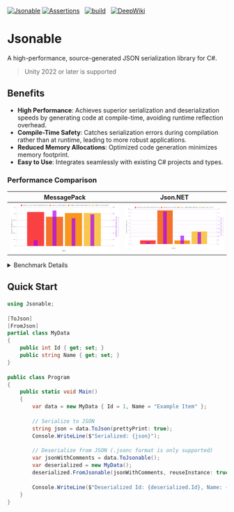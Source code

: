 [![Jsonable](https://img.shields.io/nuget/vpre/SatorImaging.Jsonable?label=Jsonable)](https://www.nuget.org/packages/SatorImaging.Jsonable)
[![Assertions](https://img.shields.io/nuget/vpre/SatorImaging.Jsonable.Assertions?label=Assertions)](https://www.nuget.org/packages/SatorImaging.Jsonable.Assertions)
&nbsp;
[![build](https://github.com/sator-imaging/Jsonable/actions/workflows/build.yml/badge.svg)](https://github.com/sator-imaging/Jsonable/actions/workflows/build.yml)
&nbsp;
[![DeepWiki](https://deepwiki.com/badge.svg)](https://deepwiki.com/sator-imaging/Jsonable)





# Jsonable

A high-performance, source-generated JSON serialization library for C#.

> Unity 2022 or later is supported



## Benefits

- **High Performance**: Achieves superior serialization and deserialization speeds by generating code at compile-time, avoiding runtime reflection overhead.
- **Compile-Time Safety**: Catches serialization errors during compilation rather than at runtime, leading to more robust applications.
- **Reduced Memory Allocations**: Optimized code generation minimizes memory footprint.
- **Easy to Use**: Integrates seamlessly with existing C# projects and types.


### Performance Comparison

| MessagePack | Json.NET |
|:-----------:|:--------:|
| ![](./docs/Benchmark_MessagePack.png) | ![](./docs/Benchmark_JsonNET.png) |


<details>
<summary>Benchmark Details</summary>

Sample data courtesy of simdjson  
https://github.com/simdjson/simdjson/tree/master/jsonexamples


Benchmark Action  
https://github.com/sator-imaging/Jsonable/actions/workflows/benchmark-dotnet.yml

```md
BenchmarkDotNet v0.15.4, Linux Ubuntu 24.04.3 LTS (Noble Numbat)
AMD EPYC 7763 3.24GHz, 1 CPU, 2 logical cores and 1 physical core
.NET SDK 10.0.100-rc.2.25502.107
  [Host]   : .NET 9.0.10 (9.0.10, 9.0.1025.47515), X64 RyuJIT x86-64-v3
  ShortRun : .NET 9.0.10 (9.0.10, 9.0.1025.47515), X64 RyuJIT x86-64-v3

Job=ShortRun  IterationCount=3  LaunchCount=1  
WarmupCount=3  

| Method                              | Boost | Mean       | Ratio | Allocated | Alloc Ratio |
|------------------------------------ |------ |-----------:|------:|----------:|------------:|
| Catalog_Load_FromJsonable           | 1     |  1.1248 ms |  1.00 |   0.55 MB |        1.00 |
| Catalog_Load_FromJsonableReuseArray | 1     |  1.0579 ms |  0.94 |   0.09 MB |        0.16 |
| Catalog_Load_FromJsonableReuseList  | 1     |  1.1136 ms |  0.99 |   0.54 MB |        0.98 |
| Catalog_Load_MsgPack                | 1     |  0.9083 ms |  0.81 |   0.55 MB |        1.00 |
| Catalog_Load_SysTxtJson             | 1     |  6.0844 ms |  5.41 |   1.15 MB |        2.08 |
| Catalog_Load_SysTxtJsonUtf8         | 1     |  9.2315 ms |  8.21 |   1.15 MB |        2.08 |
| Catalog_Load_JsonNET                | 1     |  9.6652 ms |  8.59 |   1.68 MB |        3.05 |
|                                     |       |            |       |           |             |
| Catalog_Load_FromJsonable           | 10    | 13.3936 ms |  1.00 |   5.38 MB |        1.00 |
| Catalog_Load_FromJsonableReuseArray | 10    | 10.5651 ms |  0.79 |    0.8 MB |        0.15 |
| Catalog_Load_FromJsonableReuseList  | 10    | 11.1568 ms |  0.83 |   5.31 MB |        0.99 |
| Catalog_Load_MsgPack                | 10    | 10.2718 ms |  0.77 |   5.38 MB |        1.00 |
| Catalog_Load_SysTxtJson             | 10    | 42.3042 ms |  3.16 |  11.31 MB |        2.10 |
| Catalog_Load_SysTxtJsonUtf8         | 10    | 55.1850 ms |  4.12 |  11.31 MB |        2.10 |
| Catalog_Load_JsonNET                | 10    | 88.7237 ms |  6.63 |  16.59 MB |        3.08 |
|                                     |       |            |       |           |             |
| Twitter_Load_FromJsonable           | 1     |  1.0553 ms |  1.00 |   0.55 MB |        1.00 |
| Twitter_Load_FromJsonableArray      | 1     |  1.0244 ms |  0.97 |   0.43 MB |        0.79 |
| Twitter_Load_FromJsonableReuseList  | 1     |  1.0356 ms |  0.98 |   0.55 MB |        1.00 |
| Twitter_Load_MsgPack                | 1     |  1.0251 ms |  0.97 |   0.49 MB |        0.90 |
| Twitter_Load_SysTxtJson             | 1     |  2.2296 ms |  2.11 |   0.54 MB |        0.99 |
| Twitter_Load_SysTxtJsonUtf8         | 1     |  3.0119 ms |  2.85 |   0.54 MB |        0.99 |
| Twitter_Load_JsonNET                | 1     |  3.5951 ms |  3.41 |   0.61 MB |        1.11 |
|                                     |       |            |       |           |             |
| Twitter_Load_FromJsonable           | 10    | 12.2055 ms |  1.00 |   5.49 MB |        1.00 |
| Twitter_Load_FromJsonableArray      | 10    | 10.3395 ms |  0.85 |   4.34 MB |        0.79 |
| Twitter_Load_FromJsonableReuseList  | 10    | 10.7002 ms |  0.88 |   5.48 MB |        1.00 |
| Twitter_Load_MsgPack                | 10    | 10.6102 ms |  0.87 |   4.93 MB |        0.90 |
| Twitter_Load_SysTxtJson             | 10    | 18.3473 ms |  1.50 |    5.4 MB |        0.98 |
| Twitter_Load_SysTxtJsonUtf8         | 10    | 22.8803 ms |  1.88 |    5.4 MB |        0.98 |
| Twitter_Load_JsonNET                | 10    | 32.3182 ms |  2.65 |   5.94 MB |        1.08 |
|                                     |       |            |       |           |             |
| Catalog_Save_ToJsonUtf8Cache        | 1     |  0.8461 ms |  1.00 |      0 MB |        1.00 |
| Catalog_Save_MsgPack                | 1     |  0.6116 ms |  0.72 |   0.33 MB |      891.99 |
| Catalog_Save_SysTxtJson             | 1     |  1.0361 ms |  1.22 |   0.96 MB |    2,610.21 |
| Catalog_Save_SysTxtJsonUtf8         | 1     |  0.7017 ms |  0.83 |         - |        0.00 |
| Catalog_Save_JsonNET                | 1     |  4.2194 ms |  4.99 |   2.57 MB |    7,018.90 |
| Catalog_Save_ToJsonUtf8             | 1     |  1.2484 ms |  1.48 |   1.72 MB |    4,694.95 |
| Catalog_Save_ToJsonable             | 1     |  1.9402 ms |  2.29 |   1.72 MB |    4,694.60 |
| Catalog_Save_ToJson                 | 1     |  1.4458 ms |  1.71 |   2.67 MB |    7,300.57 |
|                                     |       |            |       |           |             |
| Catalog_Save_ToJsonUtf8Cache        | 10    |  7.8977 ms |  1.00 |      0 MB |        1.00 |
| Catalog_Save_MsgPack                | 10    |  5.5379 ms |  0.70 |   3.24 MB |      884.18 |
| Catalog_Save_SysTxtJson             | 10    |  8.9662 ms |  1.14 |   9.49 MB |    2,588.65 |
| Catalog_Save_SysTxtJsonUtf8         | 10    |  6.9008 ms |  0.87 |         - |        0.00 |
| Catalog_Save_JsonNET                | 10    | 40.9896 ms |  5.19 |   25.5 MB |    6,954.97 |
| Catalog_Save_ToJsonUtf8             | 10    | 10.2352 ms |  1.30 |  13.75 MB |    3,751.89 |
| Catalog_Save_ToJsonable             | 10    | 18.0759 ms |  2.29 |   27.5 MB |    7,502.62 |
| Catalog_Save_ToJson                 | 10    | 11.6558 ms |  1.48 |  23.24 MB |    6,338.47 |
|                                     |       |            |       |           |             |
| Twitter_Save_ToJsonUtf8Cache        | 1     |  0.6341 ms |  1.00 |   0.28 MB |        1.00 |
| Twitter_Save_MsgPack                | 1     |  0.6194 ms |  0.98 |   0.39 MB |        1.40 |
| Twitter_Save_SysTxtJson             | 1     |  1.2403 ms |  1.96 |   1.11 MB |        4.00 |
| Twitter_Save_SysTxtJsonUtf8         | 1     |  0.7665 ms |  1.21 |         - |        0.00 |
| Twitter_Save_JsonNET                | 1     |  2.2399 ms |  3.53 |   1.74 MB |        6.27 |
| Twitter_Save_ToJsonUtf8             | 1     |  1.1562 ms |  1.82 |   1.73 MB |        6.24 |
| Twitter_Save_ToJsonable             | 1     |  1.3231 ms |  2.09 |   1.73 MB |        6.25 |
| Twitter_Save_ToJson                 | 1     |  1.5037 ms |  2.37 |   2.55 MB |        9.23 |
|                                     |       |            |       |           |             |
| Twitter_Save_ToJsonUtf8Cache        | 10    |  6.4475 ms |  1.00 |   2.77 MB |        1.00 |
| Twitter_Save_MsgPack                | 10    |  5.7555 ms |  0.89 |   3.88 MB |        1.40 |
| Twitter_Save_SysTxtJson             | 10    | 10.0937 ms |  1.57 |  11.06 MB |        4.00 |
| Twitter_Save_SysTxtJsonUtf8         | 10    |  7.4574 ms |  1.16 |         - |        0.00 |
| Twitter_Save_JsonNET                | 10    | 18.9737 ms |  2.94 |  17.25 MB |        6.23 |
| Twitter_Save_ToJsonUtf8             | 10    |  9.1961 ms |  1.43 |  14.37 MB |        5.19 |
| Twitter_Save_ToJsonable             | 10    | 11.0734 ms |  1.72 |  14.37 MB |        5.19 |
| Twitter_Save_ToJson                 | 10    | 12.4818 ms |  1.94 |  22.63 MB |        8.18 |
```

</details>



## Quick Start

```csharp
using Jsonable;

[ToJson]
[FromJson]
partial class MyData
{
    public int Id { get; set; }
    public string Name { get; set; }
}

public class Program
{
    public static void Main()
    {
        var data = new MyData { Id = 1, Name = "Example Item" };

        // Serialize to JSON
        string json = data.ToJson(prettyPrint: true);
        Console.WriteLine($"Serialized: {json}");

        // Deserialize from JSON (.jsonc format is only supported)
        var jsonWithComments = data.ToJsonable();
        var deserialized = new MyData();
        deserialized.FromJsonable(jsonWithComments, reuseInstance: true);

        Console.WriteLine($"Deserialized Id: {deserialized.Id}, Name: {deserialized.Name}");
    }
}
```
